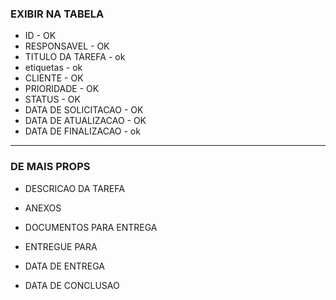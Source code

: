 ### EXIBIR NA TABELA

- ID - OK
- RESPONSAVEL - OK
- TITULO DA TAREFA - ok
- etiquetas - ok 
- CLIENTE - OK
- PRIORIDADE - OK
- STATUS - OK
- DATA DE SOLICITACAO - OK
- DATA DE ATUALIZACAO - OK
- DATA DE FINALIZACAO - ok

----------------------


### DE MAIS PROPS

- DESCRICAO DA TAREFA
- ANEXOS


- DOCUMENTOS PARA ENTREGA
- ENTREGUE PARA
- DATA DE ENTREGA

- DATA DE CONCLUSAO